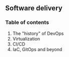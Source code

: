 ## Software delivery 

### Table of contents

1. The "history" of DevOps
2. Virtualization
3. CI/CD
4. IaC, GitOps and beyond
